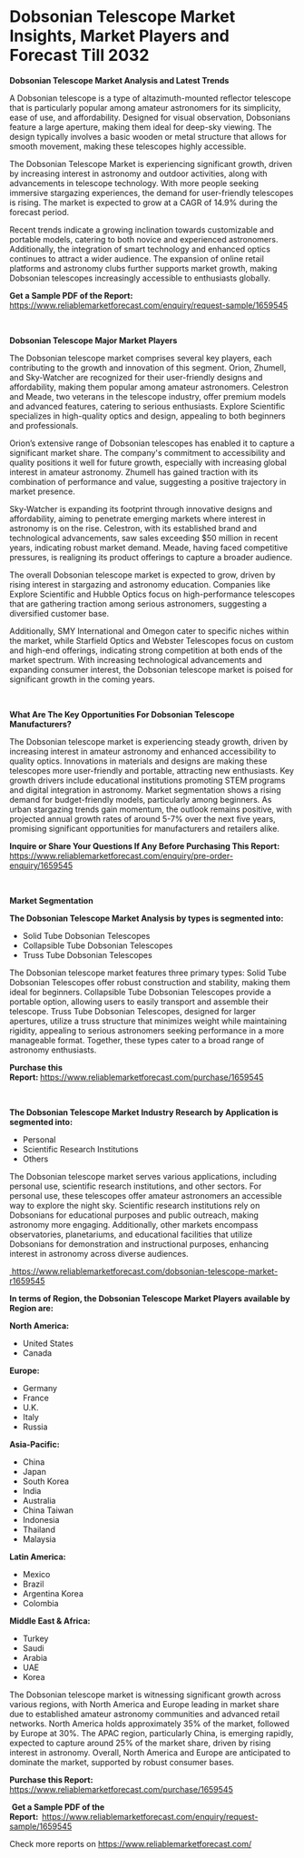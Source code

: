 <p><h1>Dobsonian Telescope Market Insights, Market Players and Forecast Till 2032</h1></p><p><strong>Dobsonian Telescope Market Analysis and Latest Trends</strong></p>
<p><p>A Dobsonian telescope is a type of altazimuth-mounted reflector telescope that is particularly popular among amateur astronomers for its simplicity, ease of use, and affordability. Designed for visual observation, Dobsonians feature a large aperture, making them ideal for deep-sky viewing. The design typically involves a basic wooden or metal structure that allows for smooth movement, making these telescopes highly accessible.</p><p>The Dobsonian Telescope Market is experiencing significant growth, driven by increasing interest in astronomy and outdoor activities, along with advancements in telescope technology. With more people seeking immersive stargazing experiences, the demand for user-friendly telescopes is rising. The market is expected to grow at a CAGR of 14.9% during the forecast period. </p><p>Recent trends indicate a growing inclination towards customizable and portable models, catering to both novice and experienced astronomers. Additionally, the integration of smart technology and enhanced optics continues to attract a wider audience. The expansion of online retail platforms and astronomy clubs further supports market growth, making Dobsonian telescopes increasingly accessible to enthusiasts globally.</p></p>
<p><strong>Get a Sample PDF of the Report:&nbsp;</strong> <a href="https://www.reliablemarketforecast.com/enquiry/request-sample/1659545?utm_campaign=3321&utm_medium=2&utm_source=Github&utm_content=ia&utm_term=08042025&utm_id=dobsonian-telescope">https://www.reliablemarketforecast.com/enquiry/request-sample/1659545</a></p>
<p>&nbsp;</p>
<p><strong>Dobsonian Telescope Major Market Players</strong></p>
<p><p>The Dobsonian telescope market comprises several key players, each contributing to the growth and innovation of this segment. Orion, Zhumell, and Sky-Watcher are recognized for their user-friendly designs and affordability, making them popular among amateur astronomers. Celestron and Meade, two veterans in the telescope industry, offer premium models and advanced features, catering to serious enthusiasts. Explore Scientific specializes in high-quality optics and design, appealing to both beginners and professionals.</p><p>Orion’s extensive range of Dobsonian telescopes has enabled it to capture a significant market share. The company's commitment to accessibility and quality positions it well for future growth, especially with increasing global interest in amateur astronomy. Zhumell has gained traction with its combination of performance and value, suggesting a positive trajectory in market presence.</p><p>Sky-Watcher is expanding its footprint through innovative designs and affordability, aiming to penetrate emerging markets where interest in astronomy is on the rise. Celestron, with its established brand and technological advancements, saw sales exceeding $50 million in recent years, indicating robust market demand. Meade, having faced competitive pressures, is realigning its product offerings to capture a broader audience.</p><p>The overall Dobsonian telescope market is expected to grow, driven by rising interest in stargazing and astronomy education. Companies like Explore Scientific and Hubble Optics focus on high-performance telescopes that are gathering traction among serious astronomers, suggesting a diversified customer base.</p><p>Additionally, SMY International and Omegon cater to specific niches within the market, while Starfield Optics and Webster Telescopes focus on custom and high-end offerings, indicating strong competition at both ends of the market spectrum. With increasing technological advancements and expanding consumer interest, the Dobsonian telescope market is poised for significant growth in the coming years.</p></p>
<p>&nbsp;</p>
<p><strong>What Are The Key Opportunities For Dobsonian Telescope Manufacturers?</strong></p>
<p><p>The Dobsonian telescope market is experiencing steady growth, driven by increasing interest in amateur astronomy and enhanced accessibility to quality optics. Innovations in materials and designs are making these telescopes more user-friendly and portable, attracting new enthusiasts. Key growth drivers include educational institutions promoting STEM programs and digital integration in astronomy. Market segmentation shows a rising demand for budget-friendly models, particularly among beginners. As urban stargazing trends gain momentum, the outlook remains positive, with projected annual growth rates of around 5-7% over the next five years, promising significant opportunities for manufacturers and retailers alike.</p></p>
<p><strong>Inquire or Share Your Questions If Any Before Purchasing This Report:</strong> <a href="https://www.reliablemarketforecast.com/enquiry/pre-order-enquiry/1659545?utm_campaign=3321&utm_medium=2&utm_source=Github&utm_content=ia&utm_term=08042025&utm_id=dobsonian-telescope">https://www.reliablemarketforecast.com/enquiry/pre-order-enquiry/1659545</a></p>
<p>&nbsp;</p>
<p><strong>Market Segmentation</strong></p>
<p><strong>The Dobsonian Telescope Market Analysis by types is segmented into:</strong></p>
<p><ul><li>Solid Tube Dobsonian Telescopes</li><li>Collapsible Tube Dobsonian Telescopes</li><li>Truss Tube Dobsonian Telescopes</li></ul></p>
<p><p>The Dobsonian telescope market features three primary types: Solid Tube Dobsonian Telescopes offer robust construction and stability, making them ideal for beginners. Collapsible Tube Dobsonian Telescopes provide a portable option, allowing users to easily transport and assemble their telescope. Truss Tube Dobsonian Telescopes, designed for larger apertures, utilize a truss structure that minimizes weight while maintaining rigidity, appealing to serious astronomers seeking performance in a more manageable format. Together, these types cater to a broad range of astronomy enthusiasts.</p></p>
<p><strong>Purchase this Report:&nbsp;</strong><a href="https://www.reliablemarketforecast.com/purchase/1659545?utm_campaign=3321&utm_medium=2&utm_source=Github&utm_content=ia&utm_term=08042025&utm_id=dobsonian-telescope">https://www.reliablemarketforecast.com/purchase/1659545</a></p>
<p>&nbsp;</p>
<p><strong>The Dobsonian Telescope Market Industry Research by Application is segmented into:</strong></p>
<p><ul><li>Personal</li><li>Scientific Research Institutions</li><li>Others</li></ul></p>
<p><p>The Dobsonian telescope market serves various applications, including personal use, scientific research institutions, and other sectors. For personal use, these telescopes offer amateur astronomers an accessible way to explore the night sky. Scientific research institutions rely on Dobsonians for educational purposes and public outreach, making astronomy more engaging. Additionally, other markets encompass observatories, planetariums, and educational facilities that utilize Dobsonians for demonstration and instructional purposes, enhancing interest in astronomy across diverse audiences.</p></p>
<p><a href="https://www.reliablemarketforecast.com/dobsonian-telescope-market-r1659545?utm_campaign=3321&utm_medium=2&utm_source=Github&utm_content=ia&utm_term=08042025&utm_id=dobsonian-telescope">&nbsp;https://www.reliablemarketforecast.com/dobsonian-telescope-market-r1659545</a></p>
<p><strong>In terms of Region, the Dobsonian Telescope Market Players available by Region are:</strong></p>
<p>
    <p> <strong> North America: </strong>
        <ul>
            <li>United States</li>
            <li>Canada</li>
        </ul>
        </p> 
    <p> <strong> Europe: </strong>
        <ul>
            <li>Germany</li>
            <li>France</li>
            <li>U.K.</li>
            <li>Italy</li>
            <li>Russia</li>
        </ul>
        </p> 
    <p> <strong> Asia-Pacific: </strong>
        <ul>
            <li>China</li>
            <li>Japan</li>
            <li>South Korea</li>
            <li>India</li>
            <li>Australia</li>
            <li>China Taiwan</li>
            <li>Indonesia</li>
            <li>Thailand</li>
            <li>Malaysia</li>
        </ul>
        </p> 
    <p> <strong> Latin America: </strong>
        <ul>
            <li>Mexico</li>
            <li>Brazil</li>
            <li>Argentina Korea</li>
            <li>Colombia</li>
        </ul>
        </p> 
    <p> <strong> Middle East & Africa: </strong>
        <ul>
            <li>Turkey</li>
            <li>Saudi</li>
            <li>Arabia</li>
            <li>UAE</li>
            <li>Korea</li>
        </ul>
    </p>
    </p>
<p><p>The Dobsonian telescope market is witnessing significant growth across various regions, with North America and Europe leading in market share due to established amateur astronomy communities and advanced retail networks. North America holds approximately 35% of the market, followed by Europe at 30%. The APAC region, particularly China, is emerging rapidly, expected to capture around 25% of the market share, driven by rising interest in astronomy. Overall, North America and Europe are anticipated to dominate the market, supported by robust consumer bases.</p></p>
<p><strong>Purchase this Report: </strong><a href="https://www.reliablemarketforecast.com/purchase/1659545?utm_campaign=3321&utm_medium=2&utm_source=Github&utm_content=ia&utm_term=08042025&utm_id=dobsonian-telescope">https://www.reliablemarketforecast.com/purchase/1659545</a></p>
<p>&nbsp;<strong>Get a Sample PDF of the Report:&nbsp;&nbsp;</strong><a href="https://www.reliablemarketforecast.com/enquiry/request-sample/1659545?utm_campaign=3321&utm_medium=2&utm_source=Github&utm_content=ia&utm_term=08042025&utm_id=dobsonian-telescope">https://www.reliablemarketforecast.com/enquiry/request-sample/1659545</a></p>
<p><strong></strong></p>
<p>Check more reports on <a href="https://www.reliablemarketforecast.com/?utm_campaign=3321&utm_medium=2&utm_source=Github&utm_content=ia&utm_term=08042025&utm_id=dobsonian-telescope">https://www.reliablemarketforecast.com/</a></p>